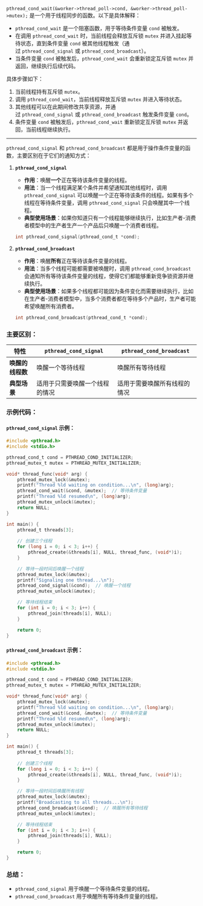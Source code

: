 `pthread_cond_wait(&worker->thread_poll->cond, &worker->thread_poll->mutex);` 是一个用于线程同步的函数。以下是具体解释：

- `pthread_cond_wait` 是一个阻塞函数，用于等待条件变量 `cond` 被触发。
- 在调用 `pthread_cond_wait` 时，当前线程会释放互斥锁 `mutex` 并进入挂起等待状态，直到条件变量 `cond` 被其他线程触发（通过 `pthread_cond_signal` 或 `pthread_cond_broadcast`）。
- 当条件变量 `cond` 被触发后，`pthread_cond_wait` 会重新锁定互斥锁 `mutex` 并返回，继续执行后续代码。

具体步骤如下：

1. 当前线程持有互斥锁 `mutex`。
2. 调用 `pthread_cond_wait`，当前线程释放互斥锁 `mutex` 并进入等待状态。
3. 其他线程可以在此期间修改共享资源，并通过 `pthread_cond_signal` 或 `pthread_cond_broadcast` 触发条件变量 `cond`。
4. 条件变量 `cond` 被触发后，`pthread_cond_wait` 重新锁定互斥锁 `mutex` 并返回，当前线程继续执行。

---

`pthread_cond_signal` 和 `pthread_cond_broadcast` 都是用于操作条件变量的函数，主要区别在于它们的通知方式：

1. **`pthread_cond_signal`**
    
    - **作用**：唤醒**一个**正在等待该条件变量的线程。
    - **用法**：当一个线程满足某个条件并希望通知其他线程时，调用 `pthread_cond_signal` 可以唤醒一个正在等待该条件的线程。如果有多个线程在等待条件变量，调用 `pthread_cond_signal` 只会唤醒其中一个线程。
    - **典型使用场景**：如果你知道只有一个线程能够继续执行，比如生产者-消费者模型中的生产者生产一个产品后只唤醒一个消费者线程。
    
    ```c
    int pthread_cond_signal(pthread_cond_t *cond);
    ```
    
2. **`pthread_cond_broadcast`**
    
    - **作用**：唤醒**所有**正在等待该条件变量的线程。
    - **用法**：当多个线程可能都需要被唤醒时，调用 `pthread_cond_broadcast` 会通知所有等待该条件变量的线程，使得它们都能够重新竞争锁资源并继续执行。
    - **典型使用场景**：如果多个线程都可能因为条件变化而需要继续执行，比如在生产者-消费者模型中，当多个消费者都在等待多个产品时，生产者可能希望唤醒所有消费者。
    
    ```c
    int pthread_cond_broadcast(pthread_cond_t *cond);
    ```
    

### 主要区别：

|特性|`pthread_cond_signal`|`pthread_cond_broadcast`|
|---|---|---|
|**唤醒的线程数**|唤醒一个等待线程|唤醒所有等待线程|
|**典型场景**|适用于只需要唤醒一个线程的情况|适用于需要唤醒所有线程的情况|

### 示例代码：

#### `pthread_cond_signal` 示例：

```c
#include <pthread.h>
#include <stdio.h>

pthread_cond_t cond = PTHREAD_COND_INITIALIZER;
pthread_mutex_t mutex = PTHREAD_MUTEX_INITIALIZER;

void* thread_func(void* arg) {
    pthread_mutex_lock(&mutex);
    printf("Thread %ld waiting on condition...\n", (long)arg);
    pthread_cond_wait(&cond, &mutex);  // 等待条件变量
    printf("Thread %ld resumed\n", (long)arg);
    pthread_mutex_unlock(&mutex);
    return NULL;
}

int main() {
    pthread_t threads[3];
    
    // 创建三个线程
    for (long i = 0; i < 3; i++) {
        pthread_create(&threads[i], NULL, thread_func, (void*)i);
    }

    // 等待一段时间后唤醒一个线程
    pthread_mutex_lock(&mutex);
    printf("Signaling one thread...\n");
    pthread_cond_signal(&cond);  // 唤醒一个线程
    pthread_mutex_unlock(&mutex);

    // 等待线程结束
    for (int i = 0; i < 3; i++) {
        pthread_join(threads[i], NULL);
    }

    return 0;
}
```

#### `pthread_cond_broadcast` 示例：

```c
#include <pthread.h>
#include <stdio.h>

pthread_cond_t cond = PTHREAD_COND_INITIALIZER;
pthread_mutex_t mutex = PTHREAD_MUTEX_INITIALIZER;

void* thread_func(void* arg) {
    pthread_mutex_lock(&mutex);
    printf("Thread %ld waiting on condition...\n", (long)arg);
    pthread_cond_wait(&cond, &mutex);  // 等待条件变量
    printf("Thread %ld resumed\n", (long)arg);
    pthread_mutex_unlock(&mutex);
    return NULL;
}

int main() {
    pthread_t threads[3];
    
    // 创建三个线程
    for (long i = 0; i < 3; i++) {
        pthread_create(&threads[i], NULL, thread_func, (void*)i);
    }

    // 等待一段时间后唤醒所有线程
    pthread_mutex_lock(&mutex);
    printf("Broadcasting to all threads...\n");
    pthread_cond_broadcast(&cond);  // 唤醒所有等待线程
    pthread_mutex_unlock(&mutex);

    // 等待线程结束
    for (int i = 0; i < 3; i++) {
        pthread_join(threads[i], NULL);
    }

    return 0;
}
```

### 总结：

- `pthread_cond_signal` 用于唤醒一个等待条件变量的线程。
- `pthread_cond_broadcast` 用于唤醒所有等待条件变量的线程。


